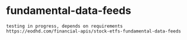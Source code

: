 # fundamental-data-feeds
    testing in progress, depends on requirements
    https://eodhd.com/financial-apis/stock-etfs-fundamental-data-feeds